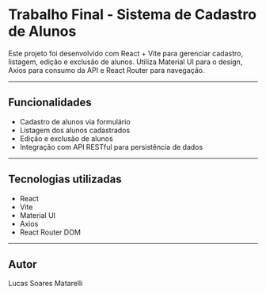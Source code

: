 # Trabalho Final - Sistema de Cadastro de Alunos

Este projeto foi desenvolvido com React + Vite para gerenciar cadastro, listagem, edição e exclusão de alunos. Utiliza Material UI para o design, Axios para consumo da API e React Router para navegação.

---

## Funcionalidades

- Cadastro de alunos via formulário
- Listagem dos alunos cadastrados
- Edição e exclusão de alunos
- Integração com API RESTful para persistência de dados

---

## Tecnologias utilizadas

- React
- Vite
- Material UI
- Axios
- React Router DOM

---

## Autor

Lucas Soares Matarelli
